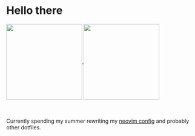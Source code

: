 # Hello there

<!--
**peter-bread/peter-bread** is a ✨ _special_ ✨ repository because its `README.md` (this file) appears on your GitHub profile.

Here are some ideas to get you started:

- 🔭 I’m currently working on ...
- 🌱 I’m currently learning ...
- 👯 I’m looking to collaborate on ...
- 🤔 I’m looking for help with ...
- 💬 Ask me about ...
- 📫 How to reach me: ...
- 😄 Pronouns: ...
- ⚡ Fun fact: ...
-->

<a href="https://github.com/peter-bread">
  <img height=200 align="center" src="https://github-readme-stats.vercel.app/api?username=peter-bread" />
</a>
<a href="https://github.com/peter-bread">
  <img height=200 align="center" src="https://github-readme-stats.vercel.app/api/top-langs?username=peter-bread&layout=compact&langs_count=8&card_width=320&exclude_repo=chess-engine" />
</a>

<br>
<br>
<br>

Currently spending my summer rewriting my [neovim config](https://github.com/peter-bread/peter.nvim) and probably other dotfiles.

